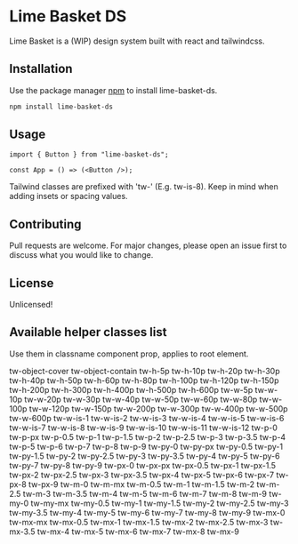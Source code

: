 # Lime Basket DS

Lime Basket is a (WIP) design system built with react and tailwindcss.

## Installation

Use the package manager [npm](https://npm.com) to install lime-basket-ds.

```bash
npm install lime-basket-ds
```

## Usage

```react
import { Button } from "lime-basket-ds";

const App = () => (<Button />);
```

Tailwind classes are prefixed with 'tw-' (E.g. tw-is-8). Keep in mind when
adding insets or spacing values.

## Contributing

Pull requests are welcome. For major changes, please open an issue first to
discuss what you would like to change.

## License

Unlicensed!

## Available helper classes list

Use them in classname component prop, applies to root element.

tw-object-cover tw-object-contain tw-h-5p tw-h-10p tw-h-20p tw-h-30p tw-h-40p
tw-h-50p tw-h-60p tw-h-80p tw-h-100p tw-h-120p tw-h-150p tw-h-200p tw-h-300p
tw-h-400p tw-h-500p tw-h-600p tw-w-5p tw-w-10p tw-w-20p tw-w-30p tw-w-40p
tw-w-50p tw-w-60p tw-w-80p tw-w-100p tw-w-120p tw-w-150p tw-w-200p tw-w-300p
tw-w-400p tw-w-500p tw-w-600p tw-w-is-1 tw-w-is-2 tw-w-is-3 tw-w-is-4 tw-w-is-5
tw-w-is-6 tw-w-is-7 tw-w-is-8 tw-w-is-9 tw-w-is-10 tw-w-is-11 tw-w-is-12 tw-p-0
tw-p-px tw-p-0.5 tw-p-1 tw-p-1.5 tw-p-2 tw-p-2.5 tw-p-3 tw-p-3.5 tw-p-4 tw-p-5
tw-p-6 tw-p-7 tw-p-8 tw-p-9 tw-py-0 tw-py-px tw-py-0.5 tw-py-1 tw-py-1.5 tw-py-2
tw-py-2.5 tw-py-3 tw-py-3.5 tw-py-4 tw-py-5 tw-py-6 tw-py-7 tw-py-8 tw-py-9
tw-px-0 tw-px-px tw-px-0.5 tw-px-1 tw-px-1.5 tw-px-2 tw-px-2.5 tw-px-3 tw-px-3.5
tw-px-4 tw-px-5 tw-px-6 tw-px-7 tw-px-8 tw-px-9 tw-m-0 tw-m-mx tw-m-0.5 tw-m-1
tw-m-1.5 tw-m-2 tw-m-2.5 tw-m-3 tw-m-3.5 tw-m-4 tw-m-5 tw-m-6 tw-m-7 tw-m-8
tw-m-9 tw-my-0 tw-my-mx tw-my-0.5 tw-my-1 tw-my-1.5 tw-my-2 tw-my-2.5 tw-my-3
tw-my-3.5 tw-my-4 tw-my-5 tw-my-6 tw-my-7 tw-my-8 tw-my-9 tw-mx-0 tw-mx-mx
tw-mx-0.5 tw-mx-1 tw-mx-1.5 tw-mx-2 tw-mx-2.5 tw-mx-3 tw-mx-3.5 tw-mx-4 tw-mx-5
tw-mx-6 tw-mx-7 tw-mx-8 tw-mx-9
